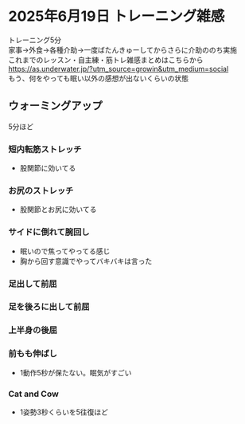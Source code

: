 # 2025年6月19日 トレーニング雑感
トレーニング5分  
家事→外食→各種介助→一度ばたんきゅーしてからさらに介助ののち実施  
これまでのレッスン・自主練・筋トレ雑感まとめはこちらから  
https://as.underwater.jp/?utm_source=growin&utm_medium=social  
もう、何をやっても眠い以外の感想が出ないくらいの状態  
## ウォーミングアップ
5分ほど  
### 短内転筋ストレッチ
- 股関節に効いてる
### お尻のストレッチ
- 股関節とお尻に効いてる
### サイドに倒れて腕回し
- 眠いので焦ってやってる感じ
- 胸から回す意識でやってバキバキは言った
### 足出して前屈
### 足を後ろに出して前屈
### 上半身の後屈
### 前もも伸ばし
- 1動作5秒が保たない。眠気がすごい
### Cat and Cow
- 1姿勢3秒くらいを5往復ほど
